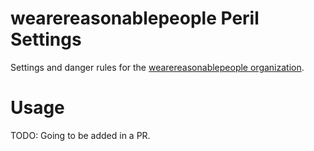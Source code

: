 # wearereasonablepeople Peril Settings

Settings and danger rules for the [wearereasonablepeople organization](https://github.com/wearereasonablepeople).

# Usage

TODO: Going to be added in a PR.
